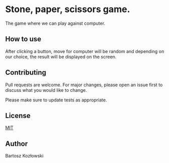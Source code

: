 # Stone, paper, scissors game.

The game where we can play against computer. 

## How to use

After clicking a button, move for computer will be random and depending on our choice, the result will be displayed on the screen.


## Contributing
Pull requests are welcome. For major changes, please open an issue first to discuss what you would like to change.

Please make sure to update tests as appropriate.

## License
[MIT](https://choosealicense.com/licenses/mit/)

## Author

Bartosz Kozłowski
